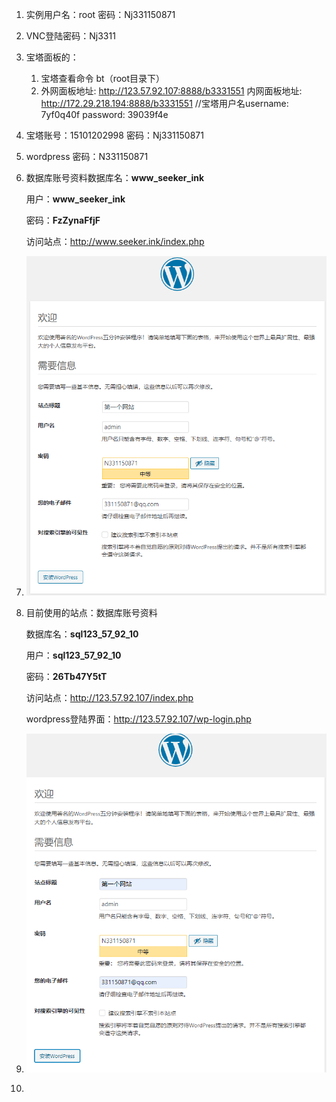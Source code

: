 1. 实例用户名：root  密码：Nj331150871

2. VNC登陆密码：Nj3311

3. 宝塔面板的：

   1. 宝塔查看命令 bt（root目录下）
   2. 外网面板地址: http://123.57.92.107:8888/b3331551
      内网面板地址: http://172.29.218.194:8888/b3331551
      //宝塔用户名username: 7yf0q40f
      password: 39039f4e

4. 宝塔账号：15101202998  密码：Nj331150871

5. wordpress 密码：N331150871

6. 数据库账号资料数据库名：**www_seeker_ink**

   用户：**www_seeker_ink**

   密码：**FzZynaFfjF**

   访问站点：http://www.seeker.ink/index.php

7. ![image-20211101211013552](阿里云服务器.assets/image-20211101211013552.png)

8. 目前使用的站点：数据库账号资料

   数据库名：**sql123_57_92_10**

   用户：**sql123_57_92_10**

   密码：**26Tb47Y5tT**

   访问站点：http://123.57.92.107/index.php

   wordpress登陆界面：http://123.57.92.107/wp-login.php

9. ![image-20211101213513277](阿里云服务器.assets/image-20211101213513277.png)

10. 